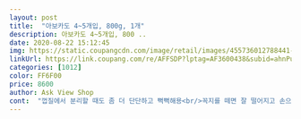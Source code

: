 ```yaml
---
layout: post 
title:  "아보카도 4~5개입, 800g, 1개" 
description: 아보카도 4~5개입, 800 ..
date: 2020-08-22 15:12:45 
img: https://static.coupangcdn.com/image/retail/images/455736012788441-ae447c9a-7377-493e-90bd-8be81a92b6ba.JPG 
linkUrl: https://link.coupang.com/re/AFFSDP?lptag=AF3600438&subid=ahnPublicAsk&pageKey=223217319&itemId=700927875&vendorItemId=4788636529&traceid=V0-113-a6f4216271c393f7 
categories: [1012] 
color: FF6F00 
price: 8600 
author: Ask View Shop 
cont:  "껍질에서 분리할 때도 좀 더 단단하고 뻑뻑해용<br/>꼭지를 떼면 잘 떨어지고 손으로 누르면 말랑합니당<br/>너무 익어 과숙되면 아보카도에 검은 점들이 생겨용<br/>속을 파낸 자리에 노른자 먼저 올리고 흰자로 채워주세용<br/>아보카도는 껍질째 깨끗이 씻어 주세용<br/>아보카도를 반으로 잘라서 씨를 제거하시고<br/>오븐에 180도20분 구워주세용(에어프라이어 가능)<br/>햄,치즈,파슬리가루,베트남고추,소금,후추 올려주세용(베이컨,옥수수콘,양파,잣,청양고추등)<br/>후숙이 덜 된 경우 아보카도 씨가 잘 빠지지 않아용<br/>+ 아보카도 실패하지 않고 후숙하는 방법<br/>1.<br/> 아보카도의 겉면을 깨끗이 닦아내기<br/>2.<br/> 쌀독에 박아두기<br/>3.<br/> 매일 쌀을 사용할때 컬러 체크하기 ✔️✔️<br/>가끔 이마트에서 할인하면 더 싸긴하던데 저희집이랑은 좀 거리가 있어서요 <br/> -<br/>검은점이 없는 놈이 좋은놈이기에 별점 하나 뺐어요<br/>계란 하나를 아보카도 씨자리에 올려줍니당<br/>구매가격 12370<br/>구매가격 9900<br/>구매이유  최근 아보카도에 푹 빠져버렸던 참에 집 주변 마트에서는 단품구매가 어렵더라구요 트레이더스에서도 5알 정도가 16000이나해서 여기저기 비교끝에 쿠팡에서 구매했어요 !<br/>구매한지 일주일이 넘어서야 겨우 한놈이 후숙완료됐드라구요ㅋㅋㅋ 솔직히 얘도 하루이틀 더 후숙했어야하지만<br/>그리고 손으로 눌러보시면 버터를 만지는것처럼 수욱 하고 쉽게 눌러질거예요 ! 그때가 최상의 숙성정도<br/>급하게 구매하시면 절대 안될것 같아요 !<br/>꼭다리는 잘떨어지고 말랑말랑한 두개를 골라서<br/>나머지 놈들은 아직도 쌀독에서 후숙중이네요<br/>넘 먹고싶어서 그냥 열어부렸습니다 <br/>도움되셨다면 도움버튼 눌러주심 감사하겠습니다➿<br/>두번째로는 얘가 신선해도 너무 신선하단 거였어요<br/>맛은 당연히 좋았어요ㅎㅎ<br/>맛이 없진 않았지만 품질이 상급은 아닌것 같아요<br/>물론 확인해보니 멀쩡한 놈이였지만요 <br/>배송날짜 2020.<br/>6.<br/>16.<br/> 로캣프레시<br/>배송날짜 2020.<br/>8.<br/>12.<br/> 로캣프레시<br/>배송받자마자 까볼수도 없고  얘가 상한데 없이 괜찮은앤지 확인하기가 어려웠어요 ㅠㅠ 조금 맘 졸였습니다<br/>별점  ⭐️⭐️⭐️<br/>사진 몇장 올려봅니당<br/>생각보다 간단하며 영양만점에 든든한 한끼로 최고네용^^<br/>소금,후추,파슬리,치즈 뿌려줍니당(매운맛 낼때 페페론치노 )<br/>수입과일(?)같은걸 구매하면 바코드와 함께 붙어있는<br/>숙성이 다된 아보카도들은 냉장고에 넣어두면 숙성이 멈추니<br/>스티커의 비밀을 아시나요? price look up이라고 PLC코드라고 부른다고 해요 !<br/>스푼으로 속을 파냅니당<br/>아보카도<br/>아보카도 2개가 후숙이 먼저 됐습니당<br/>아보카도 5개가 싱싱한걸로 잘도착했습니당<br/>아보카도 구이<br/>아보카도 달걀구이를 만들어 봤습니당<br/>아보카도 비빔밥 만들어 보려고 주문했습니당<br/>아보카도 스무디<br/>아보카도 씨 제거해 주세용<br/>아보카도,요거트,꿀,얼음 넣고 믹서기 돌리면 완성<br/>아보카도,요거트,유자청 넣고 믹서기 돌리면 완성<br/>아보카도가 몸에 좋다고 다들 많이 이용하셔서<br/>아보카도는 후숙해야 맛있게 먹을수 있는 놈인지라<br/>아보카도씨 위주로 살을 살짝 도려냅니당<br/>아쉬웠던건 두가지였는데요,<br/>오븐(에어프라이어)에 구워주시면 됩니당<br/>오븐기능에 따라 차이가 있을수 있습니당<br/>요 아보카도는 4라고 써있는걸 보니 화학 비료를 사용한 일반적인 농산물이더라구요ㅎㅎ 9라고 시작하면 오가닉제품이라구하는데 그렇다면 더 비쌌겠죠ㅋㅋㅋㅋ<br/>요렇게하시면 매일매일 육안으로 숙성정도 파악할수있어요<br/> -<br/>이번에도 후숙을 위해 3일 동안 기다리며<br/>이점이 조금 아쉬워서 별하나 추가로 뺐어요<br/>인스타 콩콩이님의 방법을 추천합니다 !<br/>재구매 입니당<br/>재주문 했습니당^^<br/>저는 이 가격에 만족합니다<br/>저도 첨으로 한번 만들어서 맛을 보기 위해 구매했습니당<br/>좋은 아보카도 구매방법에 누구나 언급하듯 겉이 매끄럽고<br/>주문날짜 2020.<br/>6.<br/>15<br/>주문날짜 2020.<br/>8.<br/>11<br/>중랑 800g<br/>중량 800g<br/>차근차근 하나씩 먹을수 있겠죠ㅎㅎ<br/>첫번째로는 아보카도 표면이 매끄럽지 않고 너무 울퉁불퉁하게 검은것들이 육안에 보이더라구요<br/>후숙이 잘된 아보카도는 껍질이 손으로 벗길수 있을만큼 잘 벗겨지고 맨위에 작은 꽁다리가 쉽게 떨어진답니다!<br/>" 
---
```

